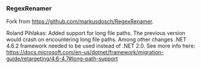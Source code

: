 ### RegexRenamer
Fork from https://github.com/markusdosch/RegexRenamer. 

Roland Pihlakas: Added support for long file paths. The previous version would crash on encountering long file paths. Among other changes .NET 4.6.2 framework needed to be used instead of .NET 2.0. See more info here: https://docs.microsoft.com/en-us/dotnet/framework/migration-guide/retargeting/4.6-4.7#long-path-support
